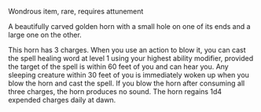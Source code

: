 Wondrous item, rare, requires attunement  
  

A beautifully carved golden horn with a small hole on one of its ends and a large one on the other.

This horn has 3 charges. When you use an action to blow it, you can cast the spell healing word at level 1 using your highest ability modifier, provided the target of the spell is within 60 feet of you and can hear you. Any sleeping creature within 30 feet of you is immediately woken up when you blow the horn and cast the spell. If you blow the horn after consuming all three charges, the horn produces no sound. The horn regains 1d4 expended charges daily at dawn.